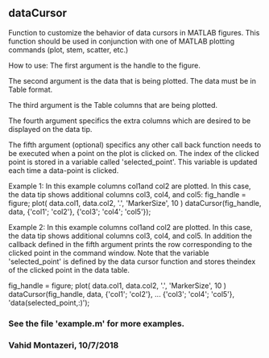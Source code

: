 ## dataCursor

 Function to customize the behavior of data cursors in MATLAB
 figures. This function should be used in conjunction
 with one of MATLAB plotting commands (plot, stem, scatter, etc.)

 How to use:
   The first argument is the handle to the figure.
 
   The second argument is the data that is being plotted.
   The data must be in Table format.

   The third argument is the Table columns that are being plotted.

   The fourth argument specifics the extra columns which are
   desired to be displayed on the data tip.

   The fifth argument (optional) specifics any other call back 
   function needs to be executed when a point on the plot is 
   clicked on. 
   The index of the clicked point is stored in a variable called 
   'selected_point'. This variable is updated each time a 
   data-point is clicked.

 Example 1: 
   In this example columns col1and col2 are plotted. In this 
   case, the data tip shows additional columns col3, col4, 
   and col5: 
   fig_handle = figure;
   plot( data.col1, data.col2, '.', 'MarkerSize', 10 )
   dataCursor(fig_handle, data, {'col1'; 'col2'}, {'col3'; 'col4'; 'col5'});
 
 Example 2: 
   In this example columns col1and col2 are plotted. In this
   case, the data tip shows additional columns col3, col4,
   and col5. In addition the callback defined in the fifth argument
   prints the row corresponding to the clicked point in the command
   window. 
   Note that the variable 'selected_point' is defined by the data cursor
   function and stores theindex of the clicked point in the data table. 
   
   fig_handle = figure;
   plot( data.col1, data.col2, '.', 'MarkerSize', 10 )
   dataCursor(fig_handle, data, {'col1'; 'col2'}, ...
   {'col3'; 'col4'; 'col5'}, 'data(selected_point,:)');
 
### See the file 'example.m' for more examples.
### Vahid Montazeri, 10/7/2018